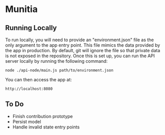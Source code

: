 Munitia
=======

Running Locally
---------------
To run locally, you will need to provide an "environment.json" file as the only argument to the app entry point. This file mimics the data provided by the app in production. By default, git will ignore the file so that private data is not exposed in the repository. Once this is set up, you can run the API server locally by running the following command:

`node ./api-node/main.js path/to/environment.json`

You can then access the app at:

`http://localhost:8080`

To Do
-----
- Finish contribution prototype
- Persist model
- Handle invalid state entry points